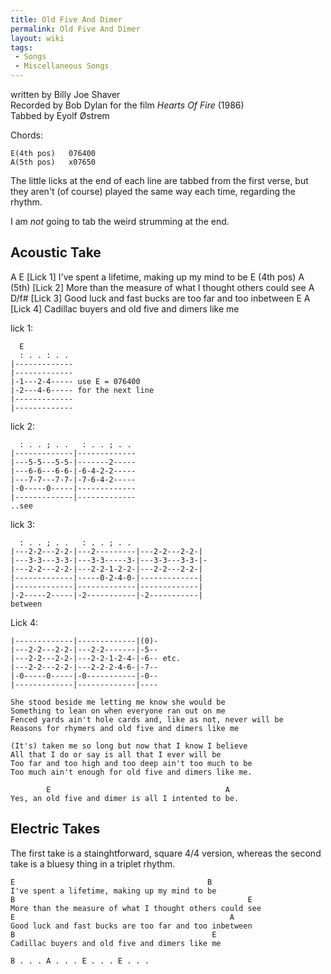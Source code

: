 ```yaml
---
title: Old Five And Dimer
permalink: Old Five And Dimer
layout: wiki
tags:
 - Songs
 - Miscellaneous Songs
---
```


written by Billy Joe Shaver  
Recorded by Bob Dylan for the film *Hearts Of Fire* (1986)  
Tabbed by Eyolf Østrem

Chords:

    E(4th pos)   076400
    A(5th pos)   x07650

The little licks at the end of each line are tabbed from the first
verse, but they aren't (of course) played the same way each time,
regarding the rhythm.

I am *not* going to tab the weird strumming at the end.

<h2 class="songversion">
Acoustic Take

</h2>
    A                                           E    [Lick 1]
    I've spent a lifetime, making up my mind to be
    E (4th pos)                                          A (5th) [Lick 2]
    More than the measure of what I thought others could see
    A                                                D/f# [Lick 3]
    Good luck and fast bucks are too far and too inbetween
    E                                            A  [Lick 4]
    Cadillac buyers and old five and dimers like me

lick 1:

      E
      : . . : . .
    |-------------
    |-------------
    |-1---2-4----- use E = 076400
    |-2---4-6----- for the next line
    |-------------
    |-------------

lick 2:

      : . . ; . .   : . . ; . .
    |-------------|-------------
    |---5-5---5-5-|-------2-----
    |---6-6---6-6-|-6-4-2-2-----
    |---7-7---7-7-|-7-6-4-2-----
    |-0-----0-----|-------------
    |-------------|-------------
    ..see

lick 3:

      : . . ; . .   : . . ; . .
    |---2-2---2-2-|---2---------|---2-2---2-2-|
    |---3-3---3-3-|---3-3-----3-|---3-3---3-3-|-
    |---2-2---2-2-|---2-2-1-2-2-|---2-2---2-2-|
    |-------------|-----0-2-4-0-|-------------|
    |-------------|-------------|-------------|
    |-2-----2-----|-2-----------|-2-----------|
    between

Lick 4:

    |-------------|-------------|(0)-
    |---2-2---2-2-|---2-2-------|-5--
    |---2-2---2-2-|---2-2-1-2-4-|-6-- etc.
    |---2-2---2-2-|---2-2-2-4-6-|-7--
    |-0-----0-----|-0-----------|-0--
    |-------------|-------------|----

    She stood beside me letting me know she would be
    Something to lean on when everyone ran out on me
    Fenced yards ain't hole cards and, like as not, never will be
    Reasons for rhymers and old five and dimers like me

    (It's) taken me so long but now that I know I believe
    All that I do or say is all that I ever will be
    Too far and too high and too deep ain't too much to be
    Too much ain't enough for old five and dimers like me.

            E                                       A
    Yes, an old five and dimer is all I intented to be.

<h2 class="songversion">
Electric Takes

</h2>
The first take is a stainghtforward, square 4/4 version, whereas the
second take is a bluesy thing in a triplet rhythm.

    E                                           B
    I've spent a lifetime, making up my mind to be
    B                                                    E
    More than the measure of what I thought others could see
    E                                                A
    Good luck and fast bucks are too far and too inbetween
    B                                            E
    Cadillac buyers and old five and dimers like me

    B . . . A . . . E . . . E . . .
